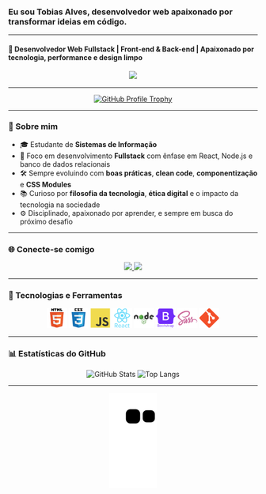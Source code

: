 <h3 align="left">Eu sou Tobias Alves, desenvolvedor web apaixonado por transformar ideias em código.</h3>

<hr>

<h4>🚀 Desenvolvedor Web Fullstack | Front-end & Back-end | Apaixonado por tecnologia, performance e design limpo</h4>

<div align="center">
  <img height="200" src="https://i.pinimg.com/originals/c1/3e/7f/c13e7f371b14f93e91808200631b8a81.gif" />
</div>

---

<p align="center">
  <a href="https://github.com/ryo-ma/github-profile-trophy">
    <img src="https://github-profile-trophy.vercel.app/?username=tobiasalvz&theme=tokyonight&no-frame=true&title=Followers,Stars,Commits,Repositories,PullRequest" alt="GitHub Profile Trophy" />
  </a>
</p>

---

### 💬 Sobre mim

- 🎓 Estudante de **Sistemas de Informação**
- 🧠 Foco em desenvolvimento **Fullstack** com ênfase em React, Node.js e banco de dados relacionais
- 🛠️ Sempre evoluindo com **boas práticas**, **clean code**, **componentização** e **CSS Modules**
- 📚 Curioso por **filosofia da tecnologia**, **ética digital** e o impacto da tecnologia na sociedade
- ⚙️ Disciplinado, apaixonado por aprender, e sempre em busca do próximo desafio

---

### 🌐 Conecte-se comigo

<div align="center">
  <a href="https://www.instagram.com/tobias_alvz/" target="_blank">
    <img src="https://img.shields.io/static/v1?message=Instagram&logo=instagram&label=&color=E4405F&logoColor=white&labelColor=&style=for-the-badge" height="35" />
  </a>
  <a href="https://www.linkedin.com/in/tobias-jos%C3%A9-alves-ribeiro-29b433242/" target="_blank">
    <img src="https://img.shields.io/static/v1?message=LinkedIn&logo=linkedin&label=&color=0077B5&logoColor=white&labelColor=&style=for-the-badge" height="35" />
  </a>
</div>

---

### 🧰 Tecnologias e Ferramentas

<p align="center">
  <img src="https://raw.githubusercontent.com/devicons/devicon/master/icons/html5/html5-original-wordmark.svg" alt="HTML5" width="40" height="40"/>
  <img src="https://raw.githubusercontent.com/devicons/devicon/master/icons/css3/css3-original-wordmark.svg" alt="CSS3" width="40" height="40"/>
  <img src="https://raw.githubusercontent.com/devicons/devicon/master/icons/javascript/javascript-original.svg" alt="JavaScript" width="40" height="40"/>
  <img src="https://raw.githubusercontent.com/devicons/devicon/master/icons/react/react-original-wordmark.svg" alt="React" width="40" height="40"/>
  <img src="https://raw.githubusercontent.com/devicons/devicon/master/icons/nodejs/nodejs-original-wordmark.svg" alt="Node.js" width="40" height="40"/>
  <img src="https://raw.githubusercontent.com/devicons/devicon/master/icons/bootstrap/bootstrap-plain-wordmark.svg" alt="Bootstrap" width="40" height="40"/>
  <img src="https://raw.githubusercontent.com/devicons/devicon/master/icons/sass/sass-original.svg" alt="Sass" width="40" height="40"/>
  <img src="https://raw.githubusercontent.com/devicons/devicon/master/icons/git/git-original.svg" alt="Git" width="40" height="40"/>
</p>

---

### 📊 Estatísticas do GitHub

<div align="center">
  <img src="https://github-readme-stats.vercel.app/api?username=TobiasAlvz&theme=nightowl&show_icons=true" alt="GitHub Stats" height="200"/>
  <img src="https://github-readme-stats.vercel.app/api/top-langs?username=TobiasAlvz&layout=compact&theme=nightowl" alt="Top Langs" height="200"/>
</div>

---

<p align="center">
  <img src="https://github.com/TobiasAlvz/TobiasAlvz/blob/output/github-contribution-grid-snake.svg" alt="Snake animation" />
</p>
